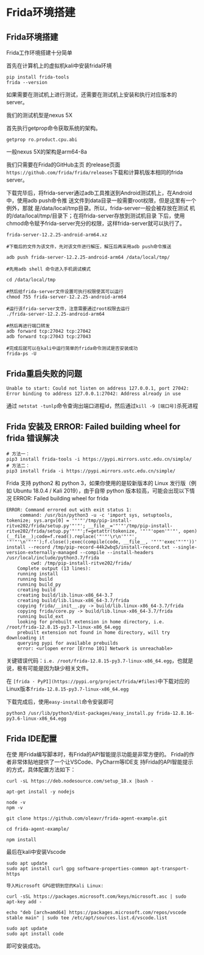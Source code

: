 # Frida环境搭建

## Frida环境搭建

Frida工作环境搭建十分简单

首先在计算机上的虚拟机kali中安装frida环境

```
pip install frida-tools
frida --version
```

如果需要在测试机上进行测试，还需要在测试机上安装和执行对应版本的server。

我们的测试机型是nexus 5X

首先执行getprop命令获取系统的架构。

```
getprop ro.product.cpu.abi
```

一般nexus 5X的架构是arm64-8a

我们只需要在Frida的GitHub主页 的release页面 `https://github.com/frida/frida/releases`下载和计算机版本相同的frida server。

下载完毕后，将frida-server通过adb工具推送到Android测试机上，在Android中，使用adb push命令推 送文件到data目录一般需要root权限，但是这里有一个例外，那就 是/data/local/tmp目录。所以，frida-server一般会被存放在测试 机的/data/local/tmp/目录下；在将frida-server存放到测试机目录 下后，使用chmod命令赋予frida-server充分的权限，这样frida-server就可以执行了。

```
frida-server-12.2.25-android-arm64.xz

#下载后的文件为该文件，先对该文件进行解压，解压后再采用adb push命令推送

adb push frida-server-12.2.25-android-arm64 /data/local/tmp/

#先用adb shell 命令进入手机调试模式

cd /data/local/tmp

#然后给frida-server文件设置可执行权限使其可以运行
chmod 755 frida-server-12.2.25-android-arm64

#运行该frida-server文件，注意需要通过root权限去运行
./frida-server-12.2.25-android-arm64

#然后再进行端口转发
adb forward tcp:27042 tcp:27042
adb forward tcp:27043 tcp:27043

#完成后就可以在kali中运行简单的frida命令测试是否安装成功
frida-ps -U
```

## Frida重启失败的问题

```
Unable to start: Could not listen on address 127.0.0.1, port 27042: Error binding to address 127.0.0.1:27042: Address already in use
```

通过 `netstat -tunlp`命令查询出端口进程id，然后通过`kill -9 [端口号]`杀死进程



## Frida 安装及 ERROR: Failed building wheel for frida 错误解决

```
# 方法一：
pip3 install frida-tools -i https://pypi.mirrors.ustc.edu.cn/simple/ 
# 方法二：
pip3 install frida -i https://pypi.mirrors.ustc.edu.cn/simple/ 

```

Frida 支持 python2 和 python 3，如果你使用的是较新版本的 Linux 发行版（例如 Ubuntu 18.0.4 / Kali 2019），由于自带 python 版本较高，可能会出现以下情况 ERROR: Failed building wheel for frida

```
ERROR: Command errored out with exit status 1:
     command: /usr/bin/python3 -u -c 'import sys, setuptools, tokenize; sys.argv[0] = '"'"'/tmp/pip-install-ritve202/frida/setup.py'"'"'; __file__='"'"'/tmp/pip-install-ritve202/frida/setup.py'"'"';f=getattr(tokenize, '"'"'open'"'"', open)(__file__);code=f.read().replace('"'"'\r\n'"'"', '"'"'\n'"'"');f.close();exec(compile(code, __file__, '"'"'exec'"'"'))' install --record /tmp/pip-record-44k2wbq5/install-record.txt --single-version-externally-managed --compile --install-headers /usr/local/include/python3.7/frida
         cwd: /tmp/pip-install-ritve202/frida/
    Complete output (13 lines):
    running install
    running build
    running build_py
    creating build
    creating build/lib.linux-x86_64-3.7
    creating build/lib.linux-x86_64-3.7/frida
    copying frida/__init__.py -> build/lib.linux-x86_64-3.7/frida
    copying frida/core.py -> build/lib.linux-x86_64-3.7/frida
    running build_ext
    looking for prebuilt extension in home directory, i.e. /root/frida-12.8.15-py3.7-linux-x86_64.egg
    prebuilt extension not found in home directory, will try downloading it
    querying pypi for available prebuilds
    error: <urlopen error [Errno 101] Network is unreachable>

```

关键错误代码：`i.e. /root/frida-12.8.15-py3.7-linux-x86_64.egg`，也就是说，极有可能是因为缺少相关文件。

在 `[frida · PyPI](https://pypi.org/project/frida/#files)`中下载对应的Linux版本`frida-12.8.15-py3.7-linux-x86_64.egg`

下载完成后，使用`easy-install`命令安装即可

```
python3 /usr/lib/python3/dist-packages/easy_install.py frida-12.8.16-py3.6-linux-x86_64.egg
```

## Frida IDE配置

在使 用Frida编写脚本时，有Frida的API智能提示功能是非常方便的。 Frida的作者非常体贴地提供了一个让VSCode、PyCharm等IDE支 持Frida的API智能提示的方式，具体配置方法如下：

```
curl -sL https://deb.nodesource.com/setup_18.x |bash -

apt-get install -y nodejs

node -v
npm -v

git clone https://github.com/oleavr/frida-agent-example.git

cd frida-agent-example/

npm install
```

最后在kali中安装Vscode

    sudo apt update
    sudo apt install curl gpg software-properties-common apt-transport-https
    
    导入Microsoft GPG密钥到您的Kali Linux:
    
    curl -sSL https://packages.microsoft.com/keys/microsoft.asc | sudo apt-key add -
    
    echo "deb [arch=amd64] https://packages.microsoft.com/repos/vscode stable main" | sudo tee /etc/apt/sources.list.d/vscode.list
    
    sudo apt update
    sudo apt install code
即可安装成功。
